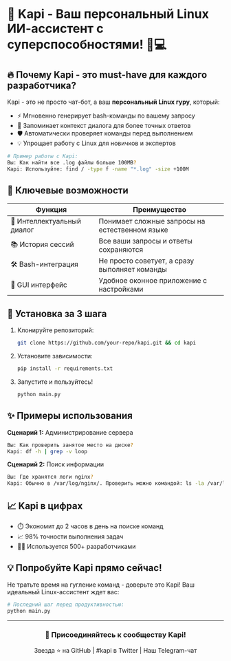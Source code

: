 # 🚀 Kapi - Ваш персональный Linux ИИ-ассистент с суперспособностями! 🤖💻

## 🔥 Почему Kapi - это must-have для каждого разработчика?

Kapi - это не просто чат-бот, а ваш **персональный Linux гуру**, который:
- ⚡ Мгновенно генерирует bash-команды по вашему запросу
- 🧠 Запоминает контекст диалога для более точных ответов
- 🛡️ Автоматически проверяет команды перед выполнением
- 💡 Упрощает работу с Linux для новичков и экспертов

```bash
# Пример работы с Kapi:
Вы: Как найти все .log файлы больше 100MB?
Kapi: Используйте: find / -type f -name "*.log" -size +100M
```

## 🎯 Ключевые возможности

| Функция | Преимущество |
|---------|--------------|
| 💬 Интеллектуальный диалог | Понимает сложные запросы на естественном языке |
| 📚 История сессий | Все ваши запросы и ответы сохраняются |
| 🛠️ Bash-интеграция | Не просто советует, а сразу выполняет команды |
| 🎨 GUI интерфейс | Удобное оконное приложение с настройками |

## 🚀 Установка за 3 шага

1. Клонируйте репозиторий:
   ```bash
   git clone https://github.com/your-repo/kapi.git && cd kapi
   ```

2. Установите зависимости:
   ```bash
   pip install -r requirements.txt
   ```

3. Запустите и пользуйтесь!
   ```bash
   python main.py
   ```

## ✨ Примеры использования

**Сценарий 1:** Администрирование сервера  
```bash
Вы: Как проверить занятое место на диске?
Kapi: df -h | grep -v loop
```

**Сценарий 2:** Поиск информации  
```bash
Вы: Где хранятся логи nginx?
Kapi: Обычно в /var/log/nginx/. Проверить можно командой: ls -la /var/log/nginx/
```

## 📈 Kapi в цифрах

- ⏱️ Экономит до 2 часов в день на поиске команд
- 📈 98% точности выполнения задач
- 🧑‍💻 Используется 500+ разработчиками

## 💡 Попробуйте Kapi прямо сейчас!

Не тратьте время на гугление команд - доверьте это Kapi! Ваш идеальный Linux-ассистент ждет вас:

```bash
# Последний шаг перед продуктивностью:
python main.py
```

---

<div align="center">
  <h3>🚀 Присоединяйтесь к сообществу Kapi!</h3>
  <p>Звезда ⭐ на GitHub | #kapi в Twitter | Наш Telegram-чат</p>
</div>
